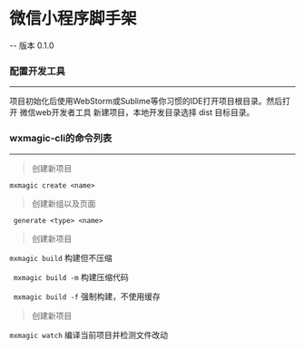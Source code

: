 # 微信小程序脚手架

-- 版本 0.1.0

### 配置开发工具
---
项目初始化后使用WebStorm或Sublime等你习惯的IDE打开项目根目录。然后打开 微信web开发者工具 新建项目，本地开发目录选择 dist 目标目录。
### wxmagic-cli的命令列表
---

> 创建新项目

` mxmagic create <name> `

> 创建新组以及页面

` generate <type> <name>`

> 创建新项目

` mxmagic build ` 构建但不压缩   

` mxmagic build -m`  构建压缩代码

` mxmagic build -f`  强制构建，不使用缓存 

> 创建新项目

` mxmagic watch `  编译当前项目并检测文件改动
